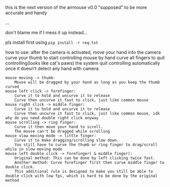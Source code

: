 this is the next version of the airmouse v0.0
"supposed" to be more accurate and handy

...

don't blame me if I mess it up instead...

pls install first using `pip install -r req.txt`

how to use:
    after the camera is activated, move your hand into the camera
    curve your thumb to start controlling mouse by hand
    curve all fingers to quit controlling(looks like cat's paws)
    the system quit controlling automatically once it doesn't detect any hand with camera

    mouse moving -> thumb:
        Mouse will be dragged by your hand as long as you keep the thumb curved
    mouse left click -> forefinger:
        Curve it to hold and uncurve it to release
        Curve then uncurve it fast to click, just like common mouse
    mouse right click -> middle finger:
        Curve it to hold and uncurve it to release
        Curve then uncurve it fast to click, just like common mouse, idk why do you need double right click anyway
    mouse scrolling -> ring finger:
        Curve it then move your hand to scroll.
        The mouse can't be dragged while scrolling
    mouse slow moving mode -> little finger:
        Curve it to make dragging/scrolling slow down.
        You still have to curve the thumb or ring finger to drag/scroll while in slow moving mode
    mouse left double click -> forefinger( & middle finger):
        Original method: This can be done by left clicking twice fast.
        Another method: Curve forefinger first then curve middle finger to double click.
        This additional rule is designed to make you still be able to double click with low fps, which is hard to be done by the original method


